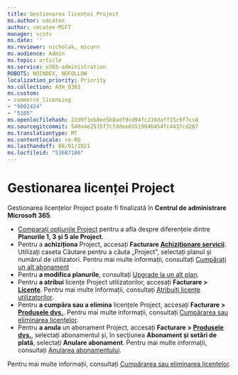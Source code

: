 ```yaml
---
title: Gestionarea licenței Project
ms.author: cmcatee
author: cmcatee-MSFT
manager: scotv
ms.date: ''
ms.reviewer: nicholak, micurn
ms.audience: Admin
ms.topic: article
ms.service: o365-administration
ROBOTS: NOINDEX, NOFOLLOW
localization_priority: Priority
ms.collection: Adm_O365
ms.custom:
- commerce_licensing
- "9002424"
- "5105"
ms.openlocfilehash: 22d9f1eb8ee5b8adf9cd94fc210daff15c9f7cc8
ms.sourcegitcommit: 540a4e2515f7cfddee65519046454fc4437cd287
ms.translationtype: MT
ms.contentlocale: ro-RO
ms.lasthandoff: 08/01/2021
ms.locfileid: "53687186"
---
```

# <a name="project-license-management"></a>Gestionarea licenței Project

Gestionarea licențelor Project poate fi finalizată în **Centrul de administrare Microsoft 365**.

- [Comparați opțiunile Project](https://www.microsoft.com/microsoft-365/project/compare-microsoft-project-management-software) pentru a afla despre diferențele dintre **Planurile 1, 3 și 5 ale Project**.
- Pentru a **achiziționa** Project, accesați **Facturare [Achiziționare servicii](https://go.microsoft.com/fwlink/p/?linkid=868433)**. Utilizați caseta Căutare pentru a căuta „Project”, selectați planul și numărul de utilizatori. Pentru mai multe informații, consultați [Cumpărați un alt abonament](/microsoft-365/commerce/try-or-buy-microsoft-365#buy-a-different-subscription)
- Pentru **a modifica planurile**, consultați [Upgrade la un alt plan](/microsoft-365/commerce/subscriptions/upgrade-to-different-plan).
- Pentru **a atribui** licențe Project utilizatorilor, accesați **Facturare > [Licențe](https://go.microsoft.com/fwlink/p/?linkid=842264)**. Pentru mai multe informații, consultați [Atribuiți licențe utilizatorilor](/microsoft-365/admin/manage/assign-licenses-to-users).
- Pentru **a cumpăra sau a elimina** licențele Project, accesați **Facturare > [Produsele dvs.](https://go.microsoft.com/fwlink/p/?linkid=842054)**. Pentru mai multe informații, consultați [Cumpărarea sau eliminarea licențelor](/microsoft-365/commerce/licenses/buy-licenses#add-or-remove-licenses-for-your-business-subscription).
- Pentru **a anula** un abonament Project, accesați **Facturare > [Produsele dvs.](https://go.microsoft.com/fwlink/p/?linkid=842054)**, selectați abonamentul și, în secțiunea **Abonament și setări de plată**, selectați **Anulare abonament**. Pentru mai multe informații, consultați [Anularea abonamentului](/microsoft-365/commerce/subscriptions/cancel-your-subscription).

Pentru mai multe informații, consultați [Cumpărarea sau eliminarea licențelor](/microsoft-365/commerce/licenses/buy-licenses).